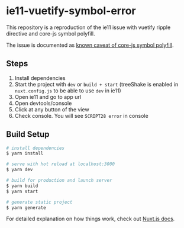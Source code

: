 # ie11-vuetify-symbol-error

This repository is a reproduction of the ie11 issue with vuetify ripple directive and core-js symbol polyfill.

The issue is documented as [known caveat of core-js symbol polyfill](https://github.com/zloirock/core-js#caveats-when-using-symbol-polyfill).

## Steps

1. Install dependencies
2. Start the project with `dev` or `build + start` (treeShake is enabled in `nuxt.config.js` to be able to use `dev` in ie11)
3. Open ie11 and go to app url
4. Open devtools/console
5. Click at any button of the view
6. Check console. You will see `SCRIPT28 error` in console

## Build Setup

```bash
# install dependencies
$ yarn install

# serve with hot reload at localhost:3000
$ yarn dev

# build for production and launch server
$ yarn build
$ yarn start

# generate static project
$ yarn generate
```

For detailed explanation on how things work, check out [Nuxt.js docs](https://nuxtjs.org).
